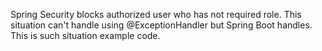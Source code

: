 Spring Security blocks authorized user who has not required role.
This situation can't handle using @ExceptionHandler but Spring Boot handles.
This is such situation example code.
